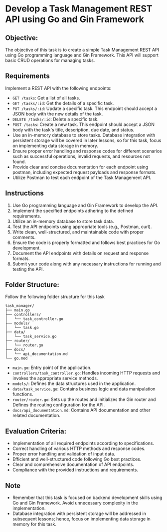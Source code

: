# Develop a Task Management REST API using Go and Gin Framework

## Objective:
The objective of this task is to create a simple Task Management REST API using Go programming language and Gin Framework. This API will support basic CRUD operations for managing tasks.

## Requirements
Implement a REST API with the following endpoints:
- `GET /tasks`: Get a list of all tasks.
- `GET /tasks/:id`: Get the details of a specific task.
- `PUT /tasks/:id`: Update a specific task. This endpoint should accept a JSON body with the new details of the task.
- `DELETE /tasks/:id`: Delete a specific task.
- `POST /tasks`: Create a new task. This endpoint should accept a JSON body with the task's title, description, due date, and status.
- Use an in-memory database to store tasks. Database integration with persistent storage will be covered in later lessons, so for this task, focus on implementing data storage in memory.
- Ensure proper error handling and response codes for different scenarios such as successful operations, invalid requests, and resources not found.
- Provide clear and concise documentation for each endpoint using postman, including expected request payloads and response formats.
- Utilize Postman to test each endpoint of the Task Management API.

## Instructions
1. Use Go programming language and Gin Framework to develop the API.
2. Implement the specified endpoints adhering to the defined requirements.
3. Utilize an in-memory database to store task data.
4. Test the API endpoints using appropriate tools (e.g., Postman, curl).
5. Write clean, well-structured, and maintainable code with proper comments.
6. Ensure the code is properly formatted and follows best practices for Go development.
7. Document the API endpoints with details on request and response formats.
8. Submit your code along with any necessary instructions for running and testing the API.

## Folder Structure:
Follow the following folder structure for this task

```
task_manager/
├── main.go
├── controllers/
│   └── task_controller.go
├── models/
│   └── task.go
├── data/
│   └── task_service.go
├── router/
│   └── router.go
├── docs/
│   └── api_documentation.md
└── go.mod
```

- `main.go`: Entry point of the application.
- `controllers/task_controller.go`: Handles incoming HTTP requests and invokes the appropriate service methods.
- `models/`: Defines the data structures used in the application.
- `data/task_service.go`: Contains business logic and data manipulation functions.
- `router/router.go`: Sets up the routes and initializes the Gin router and Defines the routing configuration for the API.
- `docs/api_documentation.md`: Contains API documentation and other related documentation.

## Evaluation Criteria:

- Implementation of all required endpoints according to specifications.
- Correct handling of various HTTP methods and response codes.
- Proper error handling and validation of input data.
- Efficient and well-structured code following Go best practices.
- Clear and comprehensive documentation of API endpoints.
- Compliance with the provided instructions and requirements.

## Note
- Remember that this task is focused on backend development skills using Go and Gin Framework. Avoid unnecessary complexity in the implementation.
- Database integration with persistent storage will be addressed in subsequent lessons; hence, focus on implementing data storage in memory for this task.
